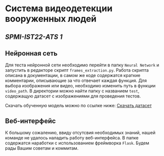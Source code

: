 # Система видеодетекции вооруженных людей
## _SPMI-IST22-ATS 1_

## Нейронная сеть
Для теста нейронной сети необходимо перейти в папку `Neural Network` и запустить в редакторе скрипт `frames_extraction.py`. Работа скрипта описана в документации, в самом же коде содержатся краткие комментарии, описывающие за что отвечает каждая функция. Для выбора изображения или видео, необходимо изменить путь в функции `video_path`. В директории можно найти папку с названием `test`, содержащую датасет с изображениями для проведения тестов.

Скачать обученную модель можно по ссылке ниже:
[Скачать датасет](https://drive.google.com/file/d/1xEZTA2AX9OmhQms5xjYJF-c0UO9-WV1T/view?usp=drive_link)

## Веб-интерфейс
К большому сожалению, ввиду отсутсвия необходимых знаний, нашей команде не удалось наладить работу веб-интерфейса. В папке содержатся наработки с использованием фреймворка `Flask`. Будем рады Вашим советам и коммитам.
